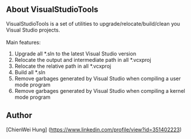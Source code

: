 ## About VisualStudioTools

VisualStudioTools is a set of utilities to upgrade/relocate/build/clean you Visual Studio projects.<br />
<br />
Main features:<br />
  1. Upgrade all *.sln to the latest Visual Studio version<br />
  2. Relocate the output and intermediate path in all *.vcxproj<br />
  3. Relocate the relative path in all *.vcxproj<br />
  4. Build all *.sln<br />
  5. Remove garbages generated by Visual Studio when compiling a user mode program<br />
  6. Remove garbages generated by Visual Studio when compiling a kernel mode program<br />

## Author
[ChienWei Hung] (https://www.linkedin.com/profile/view?id=351402223)
